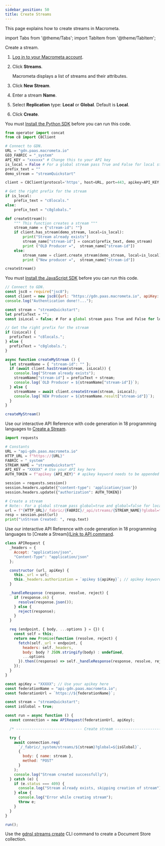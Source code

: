 ```yaml
---
sidebar_position: 50
title: Create Streams
---
```


This page explains how to create streams in Macrometa.

import Tabs from '@theme/Tabs';
import TabItem from '@theme/TabItem';

<Tabs groupId="operating-systems">
<TabItem value="console" label="Web Console">

Create a stream.

1. [Log in to your Macrometa account](https://auth.paas.macrometa.io/).
1. Click **Streams**.

   Macrometa displays a list of streams and their attributes.

1. Click **New Stream**.
1. Enter a stream **Name**.
1. Select **Replication** type: **Local** or **Global**. Default is **Local**.
1. Click **Create**.

</TabItem>
<TabItem value="py" label="Python SDK">

You must [Install the Python SDK](../sdks/install-sdks.md) before you can run this code.

```py
from operator import concat
from c8 import C8Client

# Connect to GDN.
URL = "gdn.paas.macrometa.io"
GEO_FABRIC = "_system"
API_KEY = "xxxxxx" # Change this to your API key
is_local = False # For a global stream pass True and False for local stream
prefix_text = ""
demo_stream = "streamQuickstart"

client = C8Client(protocol='https', host=URL, port=443, apikey=API_KEY, geofabric=GEO_FABRIC)

# Get the right prefix for the stream
if is_local:
    prefix_text = "c8locals."
else:
    prefix_text = "c8globals."

def createStream():
    """ This function creates a stream """
    stream_name = {"stream-id": ""}
    if client.has_stream(demo_stream, local=is_local):
        print("Stream already exists")
        stream_name["stream-id"] = concat(prefix_text, demo_stream)
        print ("OLD Producer =",  stream_name["stream-id"])
    else:
        stream_name = client.create_stream(demo_stream, local=is_local)
        print ("New producer =",  stream_name["stream-id"])

createStream()
```

</TabItem>
<TabItem value="js" label="JavaScript SDK">

You must [Install the JavaScript SDK](../sdks/install-sdks.md) before you can run this code.

```js
// Connect to GDN.
const jsc8 = require("jsc8");
const client = new jsc8({url: "https://gdn.paas.macrometa.io", apiKey: "XXXXX", fabricName: "_system"});
console.log("Authentication done!!...");

const stream = "streamQuickstart";
let prefixText = "";
const isLocal = false; # For a global stream pass True and False for local stream

// Get the right prefix for the stream
if (isLocal) {
  prefixText = "c8locals.";
} else {
  prefixText = "c8globals.";
}

async function createMyStream () {
  let streamName = { "stream-id": "" };
  if (await client.hasStream(stream, isLocal)) {
    console.log("Stream already exists");
    streamName["stream-id"] = prefixText + stream;
    console.log(`OLD Producer = ${streamName["stream-id"]}`);
  } else {
    streamName = await client.createStream(stream, isLocal);
    console.log(`NEW Producer = ${streamName.result["stream-id"]}`);
  }
}

createMyStream()
```

</TabItem>
<TabItem value="api-py" label="API - Python">

Use our interactive API Reference with code generation in 18 programming languages to [Create a Stream](https://macrometa.com/docs/api#/operations/CreateStream).

```py
import requests

# Constants
URL = "api-gdn.paas.macrometa.io"
HTTP_URL = f"https://{URL}"
FABRIC = "_system"
STREAM_NAME = "streamQuickstart"
API_KEY = "XXXXX" # Use your API key here
AUTH_TOKEN = f"apikey {API_KEY}" # apikey keyword needs to be appended

session = requests.session()
session.headers.update({"content-type": 'application/json'})
session.headers.update({"authorization": AUTH_TOKEN})

# Create a stream
# Note:- For a global stream pass global=true and global=false for local stream
url = f"{HTTP_URL}/_fabric/{FABRIC}/_api/streams/{STREAM_NAME}?global=true"
resp = session.post(url)
print("\nStream Created: ", resp.text)
```

</TabItem>
<TabItem value="api-js" label="API - JS">

Use our interactive API Reference with code generation in 18 programming languages to [Create a Stream]([Link to API command](https://macrometa.com/docs/api#/operations/CreateStream).

```js
class APIRequest {
  _headers = {
    Accept: "application/json",
    "Content-Type": "application/json"
  };

  constructor (url, apiKey) {
    this._url = url;
    this._headers.authorization = `apikey ${apiKey}`; // apikey keyword needs to be appended
  }

  _handleResponse (response, resolve, reject) {
    if (response.ok) {
      resolve(response.json());
    } else {
      reject(response);
    }
  }

  req (endpoint, { body, ...options } = {}) {
    const self = this;
    return new Promise(function (resolve, reject) {
      fetch(self._url + endpoint, {
        headers: self._headers,
        body: body ? JSON.stringify(body) : undefined,
        ...options
      }).then((response) => self._handleResponse(response, resolve, reject));
    });
  }
}

const apiKey = "XXXXX"; // Use your apikey here
const federationName = "api-gdn.paas.macrometa.io";
const federationUrl = `https://${federationName}`;

const stream = "streamQuickstart";
const isGlobal = true;

const run = async function () {
  const connection = new APIRequest(federationUrl, apiKey);

  /* ------------------------------ Create stream ----------------------------- */

  try {
    await connection.req(
      `/_fabric/_system/streams/${stream}?global=${isGlobal}`,
      {
        body: { name: stream },
        method: "POST"
      }
    );
    console.log("Stream created successfully");
  } catch (e) {
    if (e.status === 409) {
      console.log("Stream already exists, skipping creation of stream");
    } else {
      console.log("Error while creating stream");
      throw e;
    }
  }
}

run();
```

</TabItem>
<TabItem value="cli" label="CLI">

Use the [gdnsl streams create](../../cli/streams-cli#gdnsl-streams-create) CLI command to create a Document Store collection.

</TabItem>
</Tabs>
